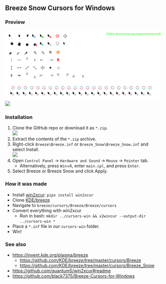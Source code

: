 ## Breeze Snow Cursors for Windows

### Preview

![](https://raw.githubusercontent.com/KDE/breeze/master/cursors/Breeze/src/cursors.svg)
![](Assets/Breeze%20Snow.png)

### Installation

1. Clone the GitHub repo or download it as `*.zip`.  
    ![](Assets/Download%20ZIP.png)
2. Extract the contents of the `*.zip` archive.
3. Right-click `Breeze\Breeze.inf` or `Breeze_Snow\Breeze_Snow.inf` and select Install.  
    ![](Assets/Install%20inf.png)
4. Open `Control Panel` → `Hardware and Sound` → `Mouse` → `Pointer` tab.
    - Alternatively, press `Win`+`R`, enter `main.cpl`, and press `Enter`.
5. Select Breeze or Breeze Snow and click Apply.

### How it was made

- Install [win2xcur](https://pypi.org/project/win2xcur/): `pipx install win2xcur`
- Clone [KDE/breeze](https://github.com/KDE/breeze)
- Navigate to `breeze/cursors/Breeze/Breeze/cursors`
- Convert everything with win2xcur
  - Run in bash: `mkdir ../cursors-win && x2wincur --output-dir ../cursors-win *`
- Place a `*.inf` file in our `cursors-win` folder.
- Win!

### See also
- https://invent.kde.org/plasma/breeze
  - https://github.com/KDE/breeze/tree/master/cursors/Breeze
  - https://github.com/KDE/breeze/tree/master/cursors/Breeze_Snow
- https://github.com/quantum5/win2xcur#readme
- https://github.com/black7375/Breeze-Cursors-for-Windows
